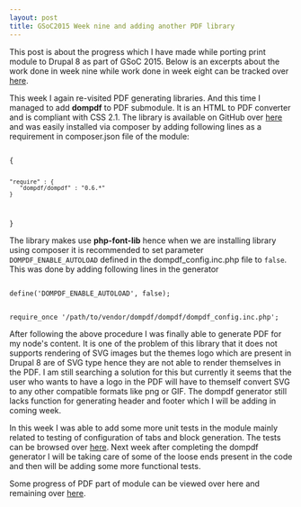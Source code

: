 ```yaml
---
layout: post
title: GSoC2015 Week nine and adding another PDF library
---
```


This post is about the progress which I have made while porting print module to Drupal 8 as part of GSoC 2015. Below is an excerpts about the work done in week nine while work done in week eight can be tracked over <a href="http://zealfire.github.io/GSoC2015-Week-eight-and-writing-functional-test/">here</a>.

This week I again re-visited PDF generating libraries. And this time I managed to add <strong>dompdf</strong> to PDF submodule. It is an HTML to PDF converter and is compliant with CSS 2.1. The library is available on GitHub over <a href="https://github.com/dompdf/dompdf">here</a> and was easily installed via composer by adding following lines as a requirement in composer.json file of the module:

<code>
{
  
    "require" : {
       "dompdf/dompdf" : "0.6.*"
    }

}
</code>

The library makes use <strong>php-font-lib</strong> hence when we are installing library using composer it is recommended to set parameter <code>DOMPDF_ENABLE_AUTOLOAD</code> defined in the dompdf_config.inc.php file to <code>false</code>. This was done by adding following lines in the generator

<code>
define('DOMPDF_ENABLE_AUTOLOAD', false);

require_once '/path/to/vendor/dompdf/dompdf/dompdf_config.inc.php';
</code> 

After following the above procedure I was finally able to generate PDF for my node's content. It is one of the problem of this library that it does not supports rendering of SVG images but the themes logo which are present in Drupal 8 are of SVG type hence they are not able to render themselves in the PDF. I am still searching a solution for this but currently it seems that the user who wants to have a logo in the PDF will have to themself convert SVG to any other compatible formats like png or GIF. The dompdf generator still lacks function for generating header and footer which I will be adding in coming week.

In this week I was able to add some more unit tests in the module mainly related to testing of configuration of tabs and block generation. The tests can be browsed over <a href="https://github.com/zealfire/printable/tree/master/tests/src/Unit">here</a>. Next week after completing the dompdf generator I will be taking care of some of the loose ends present in the code and then will be adding some more functional tests.

Some progress of PDF part of  module can be viewed over <a href="https://github.com/zealfire/pdf_api" style="text-decoration:none;" target="_blank">here</a> and remaining over <a href="https://github.com/zealfire/printable">here</a>.
